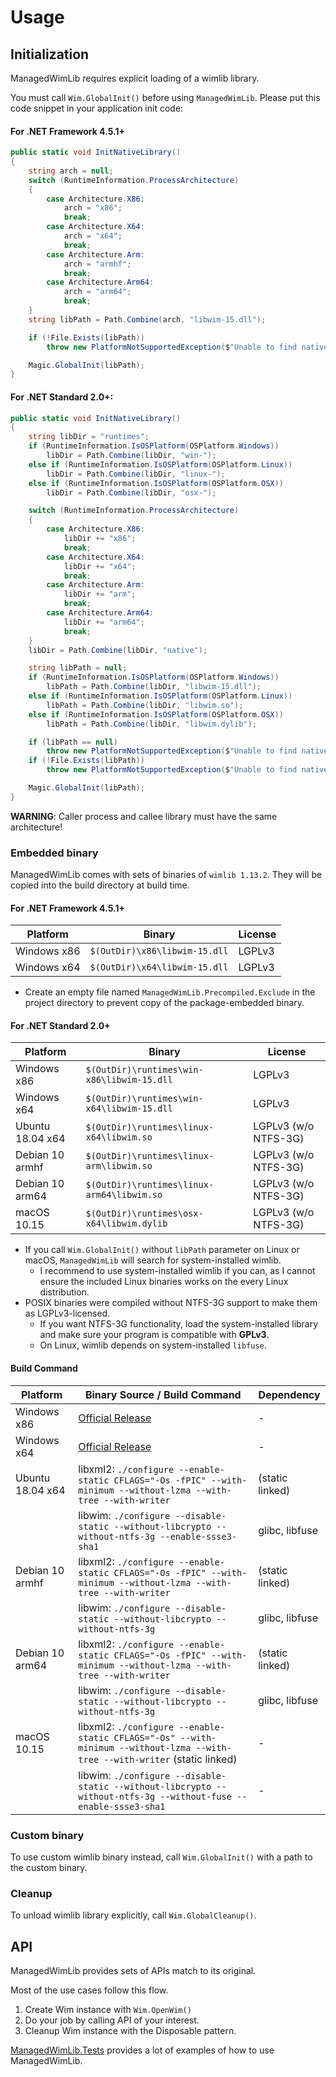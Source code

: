 # Usage

## Initialization

ManagedWimLib requires explicit loading of a wimlib library.

You must call  `Wim.GlobalInit()` before using `ManagedWimLib`. Please put this code snippet in your application init code:

#### For .NET Framework 4.5.1+

```cs
public static void InitNativeLibrary()
{
    string arch = null;
    switch (RuntimeInformation.ProcessArchitecture)
    {
        case Architecture.X86:
            arch = "x86";
            break;
        case Architecture.X64:
            arch = "x64";
            break;
        case Architecture.Arm:
            arch = "armhf";
            break;
        case Architecture.Arm64:
            arch = "arm64";
            break;
    }
    string libPath = Path.Combine(arch, "libwim-15.dll");

    if (!File.Exists(libPath))
        throw new PlatformNotSupportedException($"Unable to find native library [{libPath}].");

    Magic.GlobalInit(libPath);
}
```

#### For .NET Standard 2.0+:

```cs
public static void InitNativeLibrary()
{
    string libDir = "runtimes";
    if (RuntimeInformation.IsOSPlatform(OSPlatform.Windows))
        libDir = Path.Combine(libDir, "win-");
    else if (RuntimeInformation.IsOSPlatform(OSPlatform.Linux))
        libDir = Path.Combine(libDir, "linux-");
    else if (RuntimeInformation.IsOSPlatform(OSPlatform.OSX))
        libDir = Path.Combine(libDir, "osx-");

    switch (RuntimeInformation.ProcessArchitecture)
    {
        case Architecture.X86:
            libDir += "x86";
            break;
        case Architecture.X64:
            libDir += "x64";
            break;
        case Architecture.Arm:
            libDir += "arm";
            break;
        case Architecture.Arm64:
            libDir += "arm64";
            break;
    }
    libDir = Path.Combine(libDir, "native");

    string libPath = null;
    if (RuntimeInformation.IsOSPlatform(OSPlatform.Windows))
        libPath = Path.Combine(libDir, "libwim-15.dll");
    else if (RuntimeInformation.IsOSPlatform(OSPlatform.Linux))
        libPath = Path.Combine(libDir, "libwim.so");
    else if (RuntimeInformation.IsOSPlatform(OSPlatform.OSX))
        libPath = Path.Combine(libDir, "libwim.dylib");

    if (libPath == null)
        throw new PlatformNotSupportedException($"Unable to find native library.");
    if (!File.Exists(libPath))
        throw new PlatformNotSupportedException($"Unable to find native library [{libPath}].");

    Magic.GlobalInit(libPath);
}
```

**WARNING**: Caller process and callee library must have the same architecture!

### Embedded binary

ManagedWimLib comes with sets of binaries of `wimlib 1.13.2`. They will be copied into the build directory at build time.

#### For .NET Framework 4.5.1+

| Platform         | Binary                        | License |
|------------------|-------------------------------|---------|
| Windows x86      | `$(OutDir)\x86\libwim-15.dll` | LGPLv3  |
| Windows x64      | `$(OutDir)\x64\libwim-15.dll` | LGPLv3  |

- Create an empty file named `ManagedWimLib.Precompiled.Exclude` in the project directory to prevent copy of the package-embedded binary.

#### For .NET Standard 2.0+

| Platform         | Binary                                     | License              |
|------------------|--------------------------------------------|----------------------|
| Windows x86      | `$(OutDir)\runtimes\win-x86\libwim-15.dll` | LGPLv3               |
| Windows x64      | `$(OutDir)\runtimes\win-x64\libwim-15.dll` | LGPLv3               |
| Ubuntu 18.04 x64 | `$(OutDir)\runtimes\linux-x64\libwim.so`   | LGPLv3 (w/o NTFS-3G) |
| Debian 10 armhf  | `$(OutDir)\runtimes\linux-arm\libwim.so`   | LGPLv3 (w/o NTFS-3G) |
| Debian 10 arm64  | `$(OutDir)\runtimes\linux-arm64\libwim.so` | LGPLv3 (w/o NTFS-3G) |
| macOS 10.15      | `$(OutDir)\runtimes\osx-x64\libwim.dylib`  | LGPLv3 (w/o NTFS-3G) |

- If you call `Wim.GlobalInit()` without `libPath` parameter on Linux or macOS, `ManagedWimLib` will search for system-installed wimlib.
  - I recommend to use system-installed wimlib if you can, as I cannot ensure the included Linux binaries works on the every Linux distribution.
- POSIX binaries were compiled without NTFS-3G support to make them as LGPLv3-licensed.
  - If you want NTFS-3G functionality, load the system-installed library and make sure your program is compatible with **GPLv3**.
  - On Linux, wimlib depends on system-installed `libfuse`.

#### Build Command

| Platform         | Binary Source / Build Command | Dependency |
|------------------|-------------------------------|------------|
| Windows x86      | [Official Release](https://wimlib.net/downloads/wimlib-1.13.1-windows-i686-bin.zip)   | -               |
| Windows x64      | [Official Release](https://wimlib.net/downloads/wimlib-1.13.1-windows-x86_64-bin.zip) | -               |
| Ubuntu 18.04 x64 | libxml2: `./configure --enable-static CFLAGS="-Os -fPIC" --with-minimum --without-lzma --with-tree --with-writer` | (static linked) |
|                  | libwim: `./configure --disable-static --without-libcrypto --without-ntfs-3g --enable-ssse3-sha1` | glibc, libfuse |
| Debian 10 armhf  | libxml2: `./configure --enable-static CFLAGS="-Os -fPIC" --with-minimum --without-lzma --with-tree --with-writer` | (static linked) |
|                  | libwim: `./configure --disable-static --without-libcrypto --without-ntfs-3g` | glibc, libfuse |
| Debian 10 arm64  | libxml2: `./configure --enable-static CFLAGS="-Os -fPIC" --with-minimum --without-lzma --with-tree --with-writer` | (static linked) |
|                  | libwim: `./configure --disable-static --without-libcrypto --without-ntfs-3g` | glibc, libfuse |
| macOS 10.15      | libxml2: `./configure --enable-static CFLAGS="-Os" --with-minimum --without-lzma --with-tree --with-writer` (static linked) | - |
|                  | libwim: `./configure --disable-static --without-libcrypto --without-ntfs-3g --without-fuse --enable-ssse3-sha1` | - |

### Custom binary

To use custom wimlib binary instead, call `Wim.GlobalInit()` with a path to the custom binary.

### Cleanup

To unload wimlib library explicitly, call `Wim.GlobalCleanup()`.

## API

ManagedWimLib provides sets of APIs match to its original.

Most of the use cases follow this flow.

1. Create Wim instance with `Wim.OpenWim()`
2. Do your job by calling API of your interest.
3. Cleanup Wim instance with the Disposable pattern.

[ManagedWimLib.Tests](./ManagedWimLib.Tests) provides a lot of examples of how to use ManagedWimLib.
